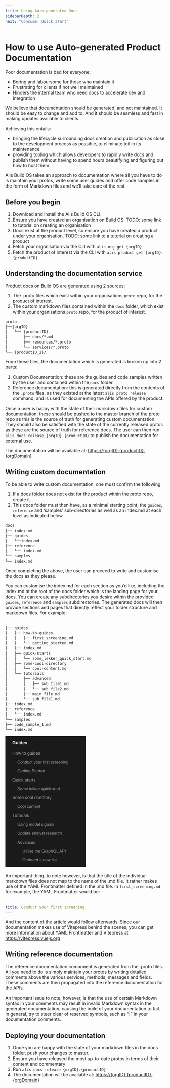 ```yaml
---
title: Using Auto-generated Docs
sidebarDepth: 2
next: "Consume: Quick start"
---
```


# How to use Auto-generated Product Documentation

Poor documentation is bad for everyone:
- Boring and laboursome for those who maintain it
- Frustrating for clients if not well maintained
- Hinders the internal team who need docs to accelerate dev and integration

We believe that documentation should be generated, and not maintained. It should be easy to change and add to. And it should be seamless and fast in making updates available to clients.

Achieving this entails:
- bringing the lifecycle surrounding docs creation and publication as close to the development process as possible, to eliminate toil in its maintenance
- providing tooling which allows developers to rapidly write docs and publish them without having to spend hours beautifying and figuring out how to host them

Alis Build OS takes an approach to documentation where all you have to do is maintain your protos, write some user guides and offer code samples in the form of Markdown files and we’ll take care of the rest.

## Before you begin
1. Download and install the Alis Build OS CLI.
2. Ensure you have created an organisation on Build OS. TODO: some link to tutorial on creating an organisation
3. Docs exist at the product level, so ensure you have created a product under your organisation. TODO: some link to a tutorial on creating a product
4. Fetch your organisation via the CLI with `alis org get {orgID}`
5. Fetch the product of interest via the CLI with `alis product get {orgID}.{productID}`

## Understanding the documentation service
Product docs on Build OS are generated using 2 sources:
1. The .proto files which exist within your organisations `proto` repo, for the product of interest.
2. The custom markdown files contained within the `docs` folder, which exist within your organisations `proto` repo, for the product of interest.
```
proto
├──{orgID}
│   └── {productID}
│       ├── docs/*.md
│       ├── resources/*.proto
│       └── services/*.proto
└── {productID_2}/
```
From these files, the documentation which is generated is broken up into 2 parts:
1. Custom Documentation: these are the guides and code samples written by the user and contained within the `docs` folder.
2. Reference documentation: this is generated directly from the contents of the `.proto` files, as they existed at the latest `alis proto release` command, and is used for documenting the APIs offered by the product.

Once a user is happy with the state of their markdown files for custom documentation, these should be pushed to the master branch of the proto repo as this is the source of truth for generating custom documentation. They should also be satisfied with the state of the currently released protos as these are the source of truth for reference docs. The user can then run `alis docs release {orgID}.{productID}` to publish the documentation for external use.

The documentation will be available at: [https://{orgID}.{productID}.{orgDomain}]()

## Writing custom documentation
To be able to write custom documentation, one must confirm the following
1. If a docs folder does not exist for the product within the proto repo, create it.
2. This docs folder must then have, as a minimal starting point, the `guides`, `reference`  and ‘samples’ sub-directories as well as an index.md at each level as indicated below
```
docs
├── index.md
├── guides
│   └──index.md
├── reference
│   └── index.md
└── samples
└── index.md
```

Once completing the above, the user can proceed to write and customise the docs as they please.

You can customise the index.md for each section as you’d like, including the index.md at the root of the docs folder which is the landing page for your docs. You can create any subdirectories you desire within the provided `guides`, `reference` and `samples` subdirectories. The generated docs will then provide sections and pages that directly reflect your folder structure and markdown files. For example:

```
.
├── guides
│   ├── how-to-guides
│   │   ├── first_screening.md
│   │   └── getting_started.md
│   ├── index.md
│   ├── quick-starts
│   │   └── some_lekker_quick_start.md
│   ├── some-cool-directory
│   │   └── cool-content.md
│   └── tutorials
│       ├── advanced
│       │   ├── sub_file1.md
│       │   └── sub_file2.md
│       ├── main_file.md
│       └── sub_file1.md
├── index.md
├── reference
│   └── index.md
└── samples
├── code_sample_1.md
└── index.md
```
![](./img/docs-folder-structure.png)

An important thing, to note however, is that the title of the individual markdown files does not map to the name of the .md file. It rather makes use of the YAML Frontmatter defined in the .md file. In `first_screening.md` for example, the YAML Frontmatter would be:
```yaml
---
title: Conduct your first screening
---
```
And the content of the article would follow afterwards. Since our documentation makes use of Vitepress behind the scenes, you can get more information about YAML Frontmatter and Vitepress at https://vitepress.vuejs.org

## Writing reference documentation

The reference documentation component is generated from the .proto files. All you need to do is simply maintain your protos by writing detailed comments above the various services, methods, messages and fields. These comments are then propagated into the reference documentation for the APIs.

An important issue to note, however, is that the use of certain Markdown syntax in your comments may result in invalid Markdown syntax in the generated documentation, causing the build of your documentation to fail. In general, try to steer clear of reserved symbols, such as “|” in your documentation comments.

## Deploying your documentation
1. Once you are happy with the state of your markdown files in the docs folder, push your changes to master.
2. Ensure you have released the most up-to-date protos in terms of their content and commentary
3. Run `alis docs release {orgID}.{productID}`
4. The documentation will be available at: [https://{orgID}.{productID}.{orgDomain}]()
